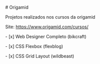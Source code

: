 \# Origamid



Projetos realizados nos cursos da origamid



Site: https://www.origamid.com/cursos/



\- [x] Web Designer Completo (bikcraft)

\- [x] CSS Flexbox (flexblog)

\- [x] CSS Grid Layout (wildbeast)